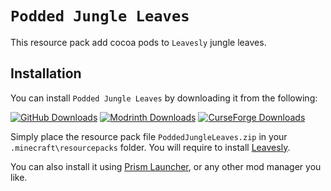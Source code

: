 # `Podded Jungle Leaves`
This resource pack add cocoa pods to `Leavesly` jungle leaves.

## Installation
You can install `Podded Jungle Leaves` by downloading it from the following:

[![GitHub Downloads](https://img.shields.io/github/downloads/ishikyoo/podded-jungle-leaves/total?style=for-the-badge&logo=github&color=F5F5F5)](https://github.com/ishikyoo/podded-jungle-leaves)
[![Modrinth Downloads](https://img.shields.io/modrinth/dt/podded-jungle-leaves?style=for-the-badge&logo=modrinth&color=00AD5B)](https://modrinth.com/resourcepack/podded-jungle-leaves)
[![CurseForge Downloads](https://img.shields.io/curseforge/dt/1126856?style=for-the-badge&logo=curseforge&color=F16436&)](https://www.curseforge.com/minecraft/texture-packs/podded-jungle-leaves)

Simply place the resource pack file `PoddedJungleLeaves.zip` in your `.minecraft\resourcepacks` folder. You will require to install [Leavesly](https://github.com/ishikyoo/leavesly).

You can also install it using [Prism Launcher](https://prismlauncher.org), or any other mod manager you like.